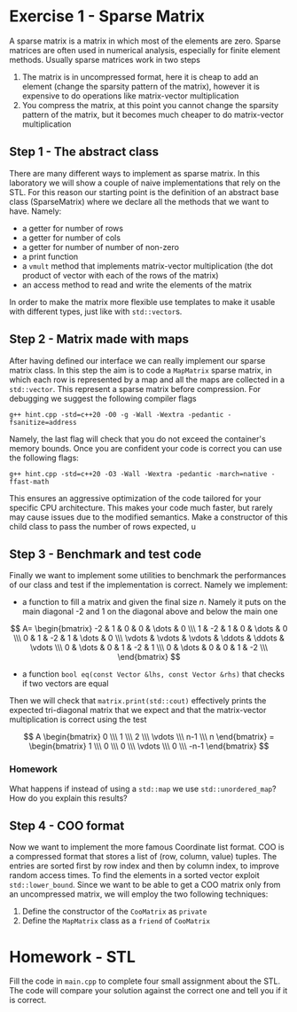 # Exercise 1 - Sparse Matrix
A sparse matrix is a matrix in which most of the elements are zero. Sparse matrices are often used in numerical analysis, especially for finite element methods. Usually sparse matrices work in two steps
1. The matrix is in uncompressed format, here it is cheap to add an element (change the sparsity pattern of the matrix), however it is expensive to do operations like matrix-vector multiplication
2. You compress the matrix, at this point you cannot change the sparsity pattern of the matrix, but it becomes much cheaper to do matrix-vector multiplication

## Step 1 - The abstract class
There are many different ways to implement as sparse matrix. In this laboratory we will show a couple of naive implementations that rely on the STL. For this reason our starting point is the definition of an abstract base class (SparseMatrix) where we declare all the methods that we want to have. Namely:

* a getter for number of rows
* a getter for number of cols
* a getter for number of number of non-zero
* a print function
* a `vmult` method that implements matrix-vector multiplication (the dot product of vector with each of the rows of the matrix)
* an access method to read and write the elements of the matrix

In order to make the matrix more flexible use templates to make it usable with different types, just like with `std::vector`s.


## Step 2 - Matrix made with maps
After having defined our interface we can really implement our sparse matrix class. In this step the aim is to code a `MapMatrix` sparse matrix, in which each row is represented by a map and all the maps are collected in a `std::vector`. This represent a sparse matrix before compression. For debugging we suggest the following compiler flags
```
g++ hint.cpp -std=c++20 -O0 -g -Wall -Wextra -pedantic -fsanitize=address
```
Namely, the last flag will check that you do not exceed the container's memory bounds.
Once you are confident your code is correct you can use the following flags:
```
g++ hint.cpp -std=c++20 -O3 -Wall -Wextra -pedantic -march=native -ffast-math
```
This ensures an aggressive optimization of the code tailored for your specific CPU architecture.
This makes your code much faster, but rarely may cause issues due to the modified semantics.
Make a constructor of this child class to pass the number of rows expected, u

## Step 3 - Benchmark and test code
Finally we want to implement some utilities to benchmark the performances of our class and test if the implementation is correct. Namely we implement:

* a function to fill a matrix and given the final size $n$. Namely it puts on the main diagonal -2 and 1 on the diagonal above and below the main one

$$
A=
\begin{bmatrix}
-2 & 1 & 0 & 0 & \dots & 0 \\\
1 & -2 & 1 & 0 & \dots & 0 \\\
0 & 1 & -2 & 1 & \dots & 0 \\\
\vdots & \vdots & \vdots & \ddots & \ddots & \vdots \\\
0 & \dots & 0 & 1 & -2 & 1 \\\
0 & \dots & 0 & 0 & 1 & -2 \\\
\end{bmatrix}
$$

* a function `bool eq(const Vector &lhs, const Vector &rhs)` that checks if two vectors are equal

Then we will check that `matrix.print(std::cout)` effectively prints the expected tri-diagonal matrix that we expect and that the matrix-vector multiplication is correct using the test

$$
A 
\begin{bmatrix}
0 \\\ 1 \\\ 2 \\\ \vdots \\\ n-1 \\\ n
\end{bmatrix} =
\begin{bmatrix}
1 \\\ 0 \\\ 0 \\\ \vdots \\\ 0 \\\ -n-1
\end{bmatrix}
$$

### Homework
What happens if instead of using a `std::map` we use `std::unordered_map`? How do you explain this results?

## Step 4 - COO format
Now we want to implement the more famous Coordinate list format. COO is a compressed format that stores a list of (row, column, value) tuples. The entries are sorted first by row index and then by column index, to improve random access times. To find the elements in a sorted vector exploit `std::lower_bound`. Since we want to be able to get a COO matrix only from an uncompressed matrix, we will employ the two following techniques:
1. Define the constructor of the `CooMatrix` as `private`
2. Define the `MapMatrix` class as a `friend` of `CooMatrix`


# Homework - STL
Fill the code in `main.cpp` to complete four small assignment about the STL.
The code will compare your solution against the correct one and tell you if it is correct.
